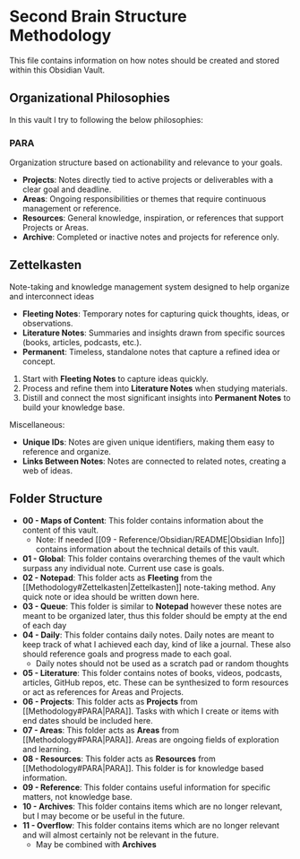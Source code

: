 # Second Brain Structure Methodology

This file contains information on how notes should be created and stored within this Obsidian Vault.

## Organizational Philosophies

In this vault I try to following the below philosophies:

### PARA

Organization structure based on actionability and relevance to your goals.

- **Projects**: Notes directly tied to active projects or deliverables with a clear goal and deadline.
- **Areas**: Ongoing responsibilities or themes that require continuous management or reference.
- **Resources**: General knowledge, inspiration, or references that support Projects or Areas.
- **Archive**: Completed or inactive notes and projects for reference only.

## Zettelkasten

Note-taking and knowledge management system designed to help organize and interconnect ideas

- **Fleeting Notes**: Temporary notes for capturing quick thoughts, ideas, or observations.
- **Literature Notes**: Summaries and insights drawn from specific sources (books, articles, podcasts, etc.).
- **Permanent**: Timeless, standalone notes that capture a refined idea or concept.

1. Start with **Fleeting Notes** to capture ideas quickly.
2. Process and refine them into **Literature Notes** when studying materials.
3. Distill and connect the most significant insights into **Permanent Notes** to build your knowledge base.

Miscellaneous:

- **Unique IDs**: Notes are given unique identifiers, making them easy to reference and organize.
- **Links Between Notes**: Notes are connected to related notes, creating a web of ideas.

## Folder Structure

- **00 - Maps of Content**: This folder contains information about the content of this vault.
  - Note: If needed [[09 - Reference/Obsidian/README|Obsidian Info]] contains information about the technical details of this vault.
- **01 - Global**: This folder contains overarching themes of the vault which surpass any individual note. Current use case is goals.
- **02 - Notepad**: This folder acts as **Fleeting** from the [[Methodology#Zettelkasten|Zettelkasten]] note-taking method. Any quick note or idea should be written down here.
- **03 - Queue**: This folder is similar to **Notepad** however these notes are meant to be organized later, thus this folder should be empty at the end of each day
- **04 - Daily**: This folder contains daily notes. Daily notes are meant to keep track of what I achieved each day, kind of like a journal. These also should reference goals and progress made to each goal.
  - Daily notes should not be used as a scratch pad or random thoughts
- **05 - Literature**: This folder contains notes of books, videos, podcasts, articles, GitHub repos, etc. These can be synthesized to form resources or act as references for Areas and Projects.
- **06 - Projects**: This folder acts as **Projects** from [[Methodology#PARA|PARA]]. Tasks with which I create or items with end dates should be included here.
- **07 - Areas**: This folder acts as **Areas** from [[Methodology#PARA|PARA]]. Areas are ongoing fields of exploration and learning.
- **08 - Resources**: This folder acts as **Resources** from [[Methodology#PARA|PARA]]. This folder is for knowledge based information.
- **09 - Reference**: This folder contains useful information for specific matters, not knowledge base.
- **10 - Archives**: This folder contains items which are no longer relevant, but I may become or be useful in the future.
- **11 - Overflow**: This folder contains items which are no longer relevant and will almost certainly not be relevant in the future.
  - May be combined with **Archives**
